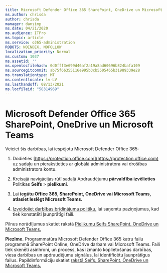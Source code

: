 ```yaml
---
title: Microsoft Defender Office 365 SharePoint, OneDrive un Microsoft Teams
ms.author: chrisda
author: chrisda
manager: dansimp
ms.date: 04/21/2020
ms.audience: ITPro
ms.topic: article
ms.service: o365-administration
ROBOTS: NOINDEX, NOFOLLOW
localization_priority: Normal
ms.custom: 1037
ms.assetid: ''
ms.openlocfilehash: 0d0fff3e699d46af2a19a8ad60696b824bafa109
ms.sourcegitcommit: ab75f66355116e995b3cb5505465b31989339e28
ms.translationtype: MT
ms.contentlocale: lv-LV
ms.lasthandoff: 08/13/2021
ms.locfileid: "58314969"
---
```

# <a name="microsoft-defender-for-office-365-for-sharepoint-onedrive-and-microsoft-teams"></a>Microsoft Defender Office 365 SharePoint, OneDrive un Microsoft Teams

Veiciet šīs darbības, lai iespējotu Microsoft Defender Office 365:

1. Dodieties [https://protection.office.com](https://protection.office.com) uz sadaļu un pierakstieties ar globālā administratora vai drošības administratora kontu.

2. Kreisajā navigācijas rūtī sadaļā Apdraudējumu **pārvaldība izvēlieties** Politikas **Seifs** \> **pielikumi**.

3. Lai **iegūtu Office 365, SharePoint, OneDrive vai Microsoft Teams, atlasiet Ieslēgt Microsoft Teams.**

4. [Izveidojiet darbības brīdinājuma politiku,](https://docs.microsoft.com/microsoft-365/compliance/create-activity-alerts) lai saņemtu paziņojumus, kad tiek konstatēti ļaunprātīgi faili.

Pilnus norādījumus skatiet rakstā [Pielikumu Seifs SharePoint, OneDrive un Microsoft Teams.](https://docs.microsoft.com/microsoft-365/security/office-365-security/turn-on-atp-for-spo-odb-and-teams)

**Piezīme.** Programmatūra Microsoft Defender Office 365 katru failu programmā SharePoint Online, OneDrive darbam vai Microsoft Teams. Faili tiek skenēti asinhroni, un process, kas izmanto koplietošanas darbības, viesa darbības un apdraudējumu signālus, lai identificētu ļaunprātīgus failus. Papildinformāciju skatiet [rakstā Seifs, SharePoint, OneDrive un Microsoft Teams.](https://docs.microsoft.com/microsoft-365/security/office-365-security/atp-for-spo-odb-and-teams)
